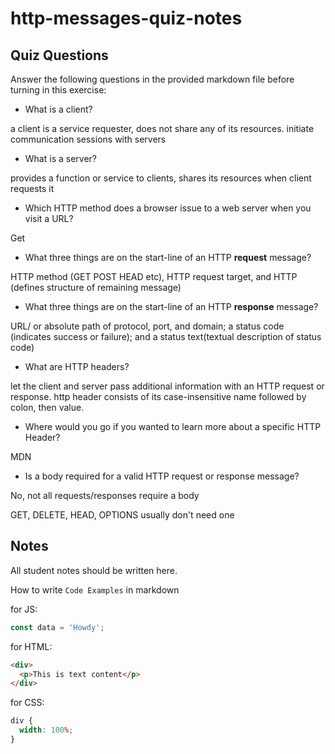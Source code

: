 # http-messages-quiz-notes

## Quiz Questions

Answer the following questions in the provided markdown file before turning in this exercise:

- What is a client?

a client is a service requester, does not share any of its resources. initiate communication sessions with servers

- What is a server?

provides a function or service to clients, shares its resources when client requests it

- Which HTTP method does a browser issue to a web server when you visit a URL?

Get

- What three things are on the start-line of an HTTP **request** message?

HTTP method (GET POST HEAD etc), HTTP request target, and HTTP (defines structure of remaining message)

- What three things are on the start-line of an HTTP **response** message?

URL/ or absolute path of protocol, port, and domain; a status code (indicates success or failure); and a status text(textual description of status code)

- What are HTTP headers?

let the client and server pass additional information with an HTTP request or response. http header consists of its case-insensitive name followed by colon, then value.

- Where would you go if you wanted to learn more about a specific HTTP Header?

MDN

- Is a body required for a valid HTTP request or response message?

No, not all requests/responses require a body

GET, DELETE, HEAD, OPTIONS usually don't need one

## Notes

All student notes should be written here.

How to write `Code Examples` in markdown

for JS:

```javascript
const data = 'Howdy';
```

for HTML:

```html
<div>
  <p>This is text content</p>
</div>
```

for CSS:

```css
div {
  width: 100%;
}
```
